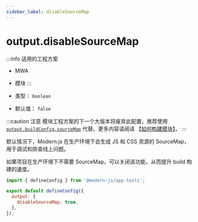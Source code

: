 ```yaml
---
sidebar_label: disableSourceMap
---
```

# output.disableSourceMap

:::info 适用的工程方案
* MWA
* 模块
:::

* 类型： `boolean`
* 默认值： `false`

:::caution 注意
模块工程方案的下一个大版本将废弃此配置，推荐使用 [`output.buildConfig.sourceMap`](/docs/apis/config/output/build-config/source-map) 代替。更多内容请阅读 【[如何构建模块](/docs/guides/features/modules/build)】。
:::


默认情况下，Modern.js 在生产环境下会生成 JS 和 CSS 资源的 SourceMap，用于调试和排查线上问题。

如果项目在生产环境下不需要 SourceMap，可以关闭该功能，从而提升 build 构建的速度。

```js title="modern.config.js"
import { defineConfig } from '@modern-js/app-tools';

export default defineConfig({
  output: {
    disableSourceMap: true,
  },
});
```
